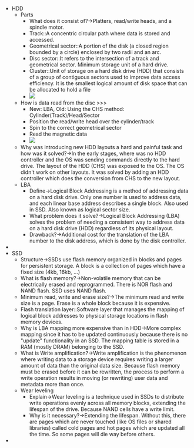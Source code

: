 - HDD
    - Parts
        - What does it consist of?→Platters, read/write heads, and a spindle motor.
        - Track::A concentric circular path where data is stored and accessed.
        - Geometrical sector::A portion of the disk (a closed region bounded by a circle) enclosed by two radii and an arc.
        - Disc sector::It refers to the intersection of a track and geometrical sector. Minimum storage unit of a hard drive.
        - Cluster::Unit of storage on a hard disk drive (HDD) that consists of a group of contiguous sectors used to improve data access efficiency. It is the smallest logical amount of disk space that can be allocated to hold a file
        - ![](https://remnote-user-data.s3.amazonaws.com/BXJd0YxQT7bImC0iW4mIMWs0tSCU1qrkN4x4RUO4p2ieOwOSM6ZVKWslXEYJycYlzpqpL78yrJlK_V6YStfz9PPoAK8FiuBza2vYtJgX0mYSzbkO9REe2ErQbOgQ96Sx.png)
    - How is data read from the disc >>>
        - New: LBA, Old: Using the CHS method: Cylinder(Track)/Head/Sector
        - Position the read/write head over the cylinder/track 
        - Spin to the correct geometrical sector
        - Read the magnetic data
        - ![](https://remnote-user-data.s3.amazonaws.com/fuY3V0n7BhTSA8vaLtUdrehkuP6Kh_UuRrQkGlHaz0WaiCQZGMdNFWnWYErmjmGkSd0iqspqk_hqhzcIB9xH9rPf58kVjQ_VY4Cn5k2yMp4U3llXFNxnYoktqIbI-qKS.png)
    - Why was introducing new HDD layouts a hard and painful task and how was it solved?→In the early stages, where was no HDD controller and the OS was sending commands directly to the hard drive. The layout of the HDD (CHS) was exposed to the OS. The OS didn't work on other layouts. It was solved by adding an HDD controller which does the conversion from CHS to the new layout.
    - LBA
        - Define→Logical Block Addressing is a method of addressing data on a hard disk drive. Only one number is used to address data, and each linear base address describes a single block. Also used in SSD. Also known as logical sector size.
        - What problem does it solve?→Logical Block Addressing (LBA) solves the problem of needing a consistent way to address data on a hard disk drive (HDD) regardless of its physical layout.
        - Drawback?→Additional cost for the translation of the LBA number to the disk address, which is done by the disk controller.
- 
- SSD
    - Structure→SSDs use flash memory organized in blocks and pages for persistent storage. A block is a collection of pages which have a fixed size (4kb, 16kb, ...)
    - What is flash memory?→Non-volatile memory that can be electrically erased and reprogrammed. There is NOR flash and NAND flash. SSD uses NAND flash.
    - Minimum read, write and erase size?→The minimum read and write size is a page. Erase is a whole block because it is expensive.
    - Flash translation layer::Software layer that manages the mapping of logical block addresses to physical storage locations in flash memory devices.
    - Why is LBA mapping more expensive than in HDD→More complex mapping since it has to be updated continuously because there is no "update" functionality in an SSD. The mapping table is stored in a RAM (mostly DRAM) belonging to the SSD.
    - What is Write amplification?→Write amplification is the phenomenon where writing data to a storage device requires writing a larger amount of data than the original data size. Because flash memory must be erased before it can be rewritten, the process to perform a write operation results in moving (or rewriting) user data and metadata more than once.
    - Wear leveling
        - Explain→Wear leveling is a technique used in SSDs to distribute write operations evenly across all memory blocks, extending the lifespan of the drive. Because NAND cells have a write limit.
        - Why is it necessary?→Extending the lifespan. Without this, there are pages which are never touched (like OS files or shared libraries) called cold pages and hot pages which are updated all the time. So some pages will die way before others.
- 
